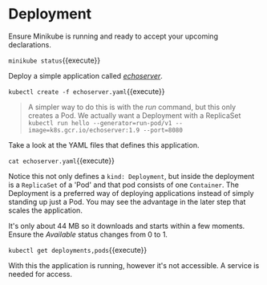 # Deployment #

Ensure Minikube is running and ready to accept your upcoming declarations.

`minikube status`{{execute}}

Deploy a simple application called [_echoserver_](https://console.cloud.google.com/gcr/images/google-containers/GLOBAL/echoserver?gcrImageListsize=30).

`kubectl create -f echoserver.yaml`{{execute}}

> A simpler way to do this is with the _run_ command, but this only creates a Pod. We actually want a Deployment with a ReplicaSet
> `kubectl run hello --generator=run-pod/v1 --image=k8s.gcr.io/echoserver:1.9 --port=8080`

Take a look at the YAML files that defines this application.

`cat echoserver.yaml`{{execute}}

Notice this not only defines a `kind: Deployment`, but inside the deployment is a `ReplicaSet` of a 'Pod' and that pod consists of one `Container`. The Deployment is a preferred way of deploying applications instead of simply standing up just a Pod. You may see the advantage in the later step that scales the application.

It's only about 44 MB so it downloads and starts within a few moments. Ensure the _Available_ status changes from 0 to 1.

`kubectl get deployments,pods`{{execute}}

With this the application is running, however it's not accessible. A service is needed for access.
